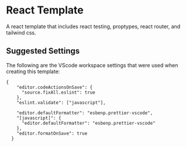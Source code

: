 # React Template
A react template that includes react testing, proptypes, react router, and tailwind css.

## Suggested Settings

The following are the VScode workspace settings that were used when creating this template:

```
{
    "editor.codeActionsOnSave": {
      "source.fixAll.eslint": true
    },
    "eslint.validate": ["javascript"],
  
    "editor.defaultFormatter": "esbenp.prettier-vscode",
    "[javascript]": {
      "editor.defaultFormatter": "esbenp.prettier-vscode"
    },
    "editor.formatOnSave": true
  }
```
